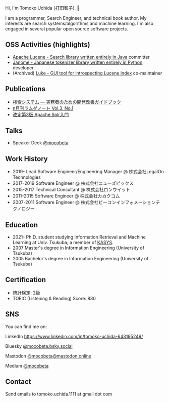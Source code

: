 Hi, I'm Tomoko Uchida (打田智子). 🐾

I am a programmer, Search Engineer, and technical book author. My interests are search systems/algorithms and machine learning. I'm also engaged in several popular open source software projects.

## OSS Activities (highlights)

- [Apache Lucene - Search library written entirely in Java](https://lucene.apache.org/) committer
- [Janome - Japanese tokenizer library written entirely in Python](https://mocobeta.github.io/janome/en/) developer
- (Archived) [Luke - GUI tool for introspecting Lucene index](https://github.com/DmitryKey/luke) co-maintainer

## Publications

- [検索システム ― 実務者のための開発改善ガイドブック](https://www.lambdanote.com/products/ir-system)
- [n月刊ラムダノート Vol.3, No.1](https://www.lambdanote.com/collections/n/products/nmonthly-vol-3-no-1-2021)
- [改定第3版 Apache Solr入門](https://gihyo.jp/book/2017/978-4-7741-8930-7)

## Talks

- Speaker Deck [@mocobeta](https://speakerdeck.com/mocobeta)

## Work History

- 2019-     Lead Software Engineer/Engineering Manager @ 株式会社LegalOn Technologies
- 2017-2019 Software Engineer @ 株式会社ニューズピックス
- 2015-2017 Technical Consultant @ 株式会社ロンウイット
- 2011-2015 Software Engineer @ 株式会社カカクコム
- 2007-2011 Software Engineer @ 株式会社ビーコンインフォメーションテクノロジー

## Education

- 2021- Ph.D. student studying Information Retrieval and Machine Learning at Univ. Tsukuba; a member of [KASYS](https://kasys.slis.tsukuba.ac.jp/en/).
- 2007 Master's degree in Information Engineering (University of Tsukuba)
- 2005 Bachelor's degree in Information Engineering (University of Tsukuba)

## Certification

- 統計検定: 2級
- TOEIC (Listening & Reading) Score: 830

## SNS

You can find me on:

LinkedIn https://www.linkedin.com/in/tomoko-uchida-643195249/

Bluesky [@mocobeta.bsky.social](https://bsky.app/profile/mocobeta.bsky.social)

Mastodon [@mocobeta@mastodon.online](https://mastodon.online/@mocobeta)

Medium [@mocobeta](https://medium.com/@mocobeta)

## Contact

Send emails to tomoko.uchida.1111 at gmail dot com
